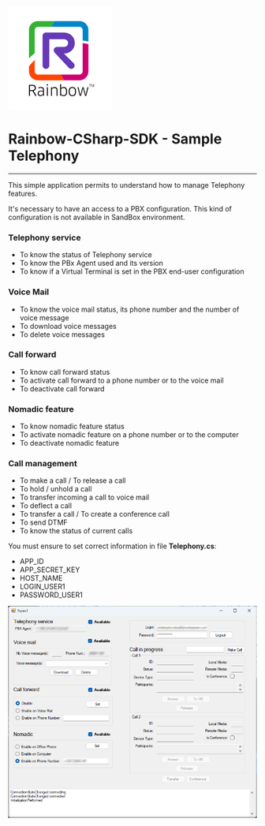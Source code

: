 ![Rainbow](../../logo_rainbow.png)

 
# Rainbow-CSharp-SDK - Sample Telephony
---

This simple application permits to understand how to manage Telephony features. 

It's necessary to have an access to a PBX configuration. This kind of configuration is not available in SandBox environment.

### Telephony service
- To know the status of Telephony service
- To know the PBx Agent used and its version
- To know if a Virtual Terminal is set in the PBX end-user configuration

### Voice Mail
- To know the voice mail status, its phone number and the number of voice message
- To download voice messages
- To delete voice messages

### Call forward
- To know call forward status
- To activate call forward to a phone number or to the voice mail
- To deactivate call forward

### Nomadic feature
- To know nomadic feature status
- To activate nomadic feature on a phone number or to the computer 
- To deactivate nomadic feature 

### Call management
- To make a call / To release a call 
- To hold / unhold a call  
- To transfer incoming a call to voice mail 
- To deflect a call
- To transfer a call / To create a conference call
- To send DTMF
- To know the status of current calls

You must ensure to set correct information in file **Telephony.cs**:
- APP_ID
- APP_SECRET_KEY
- HOST_NAME
- LOGIN_USER1
- PASSWORD_USER1

 ![FormTelephony](./images/FormTelephony.png)


